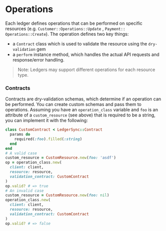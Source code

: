 # Operations

Each ledger defines operations that can be performed on specific resources (e.g. `Customer::Operations::Update`
, `Payment::
Operations::Create`). The operation defines two key things:

- a `Contract` class which is used to validate the resource using the `dry-validation` gem
- a `perform` instance method, which handles the actual API requests and response/error handling.

> Note: Ledgers may support different operations for each resource type.
### Contracts

Contracts are dry-validation schemas, which determine if an operation can be performed. You can create custom schemas
and pass them to operations. Assuming you have an `operation_class` variable and `foo` is an attribute of a
`custom_resource` (see above) that is required to be a string, you can implement it with the following:

```ruby
class CustomContract < LedgerSync::Contract
  params do
    required(:foo).filled(:string)
  end
end
# A valid case
custom_resource = CustomResource.new(foo: 'asdf')
op = operation_class.new(
  client: client,
  resource: resource,
  validation_contract: CustomContract
)
op.valid? # => true
# An invalid case
custom_resource = CustomResource.new(foo: nil)
operation_class.new(
  client: client,
  resource: resource,
  validation_contract: CustomContract
)
op.valid? # => false
```

